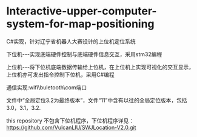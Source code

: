 # Interactive-upper-computer-system-for-map-positioning
C#实现，针对辽宁省机器人大赛设计的上位机定位系统

下位机---实现底端硬件控制与底端硬件信息交互，采用stm32编程

上位机---将下位机底端数据传输给上位机，在上位机上实现可视化的交互显示，上位机亦可发出指令控制下位机，采用C#编程

通信实现:wifi\buletooth\com端口


文件中“全局定位3.2为最终版本”，文件“11”中含有以往的全局定位版本，包括3.0，3.1，3.2.


this repository 不包含下位机程序，下位机程序详见：
https://github.com/VulcanLIU/SWJLocation-V2.0.git
